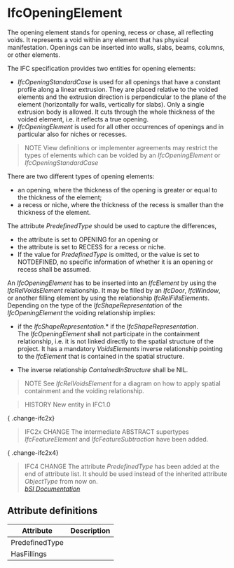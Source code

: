 IfcOpeningElement
=================
The opening element stands for opening, recess or chase, all reflecting voids.
It represents a void within any element that has physical manifestation.
Openings can be inserted into walls, slabs, beams, columns, or other elements.  
  
The IFC specification provides two entities for opening elements:  
  
* _IfcOpeningStandardCase_ is used for all openings that have a constant profile along a linear extrusion. They are placed relative to the voided elements and the extrusion direction is perpendicular to the plane of the element (horizontally for walls, vertically for slabs). Only a single extrusion body is allowed. It cuts through the whole thickness of the voided element, i.e. it reflects a true opening.  
* _IfcOpeningElement_ is used for all other occurrences of openings and in particular also for niches or recesses.  
  
> NOTE  View definitions or implementer agreements may restrict the types of
> elements which can be voided by an _IfcOpeningElement_ or
> _IfcOpeningStandardCase_  
  
There are two different types of opening elements:  
  
* an opening, where the thickness of the opening is greater or equal to the thickness of the element;  
* a recess or niche, where the thickness of the recess is smaller than the thickness of the element.  
  
The attribute _PredefinedType_ should be used to capture the differences,  
  
* the attribute is set to OPENING for an opening or  
* the attribute is set to RECESS for a recess or niche.  
* If the value for _PredefinedType_ is omitted, or the value is set to NOTDEFINED, no specific information of whether it is an opening or recess shall be assumed.  
  
An _IfcOpeningElement_ has to be inserted into an _IfcElement_ by using the
_IfcRelVoidsElement_ relationship. It may be filled by an _IfcDoor_,
_IfcWindow_, or another filling element by using the relationship
_IfcRelFillsElements_. Depending on the type of the _IfcShapeRepresentation_
of the _IfcOpeningElement_ the voiding relationship implies:  
  
* if the _IfcShapeRepresentation_.* if the _IfcShapeRepresentation_.  
The _IfcOpeningElement_ shall not participate in the containment relationship,
i.e. it is not linked directly to the spatial structure of the project. It has
a mandatory _VoidsElements_ inverse relationship pointing to the _IfcElement_
that is contained in the spatial structure.  
  
* The inverse relationship _ContainedInStructure_ shall be NIL.  
  
> NOTE  See _IfcRelVoidsElement_ for a diagram on how to apply spatial
> containment and the voiding relationship.  
  
> HISTORY  New entity in IFC1.0  
  
{ .change-ifc2x}  
> IFC2x CHANGE  The intermediate ABSTRACT supertypes _IfcFeatureElement_ and
> _IfcFeatureSubtraction_ have been added.  
  
{ .change-ifc2x4}  
> IFC4 CHANGE  The attribute _PredefinedType_ has been added at the end of
> attribute list. It should be used instead of the inherited attribute
> _ObjectType_ from now on.  
[ _bSI
Documentation_](https://standards.buildingsmart.org/IFC/DEV/IFC4_2/FINAL/HTML/schema/ifcproductextension/lexical/ifcopeningelement.htm)


Attribute definitions
---------------------
| Attribute      | Description   |
|----------------|---------------|
| PredefinedType |               |
| HasFillings    |               |

